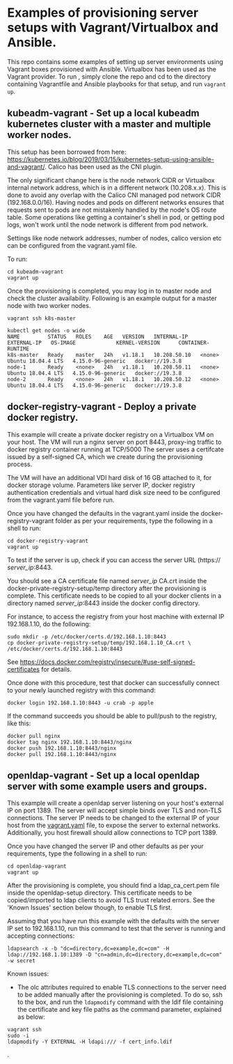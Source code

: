 # Examples of provisioning server setups with Vagrant/Virtualbox and Ansible.

This repo contains some examples of setting up server environments using Vagrant boxes provisioned with Ansible. Virtualbox has been used as the Vagrant provider. To run , simply clone the repo and cd to the directory containing Vagrantfile and Ansible playbooks for that setup, and run `vagrant up`.

## kubeadm-vagrant - Set up a local kubeadm kubernetes cluster with a master and multiple worker nodes.

This setup has been borrowed from here: https://kubernetes.io/blog/2019/03/15/kubernetes-setup-using-ansible-and-vagrant/. Calico has been used as the CNI plugin.

The only significant change here is the node network CIDR or Virtualbox internal network address, which is in a different network (10.208.x.x). This is done to avoid any overlap with the Calico CNI managed pod network CIDR (192.168.0.0/16). Having nodes and pods on different networks ensures that requests sent to pods are not mistakenly handled by the node's OS route table. Some operations like getting a container's shell in pod, or getting pod logs, won't work until the node network is different from pod network.

Settings like node network addresses, number of nodes, calico version etc can be configured from the vagrant.yaml file.

To run:
```
cd kubeadm-vagrant
vagrant up
```

Once the provisioning is completed, you may log in to master node and check the cluster availability. Following is an example output for a master node with two worker nodes.
```
vagrant ssh k8s-master

kubectl get nodes -o wide
NAME         STATUS   ROLES    AGE   VERSION   INTERNAL-IP    EXTERNAL-IP   OS-IMAGE             KERNEL-VERSION      CONTAINER-RUNTIME
k8s-master   Ready    master   24h   v1.18.1   10.208.50.10   <none>        Ubuntu 18.04.4 LTS   4.15.0-96-generic   docker://19.3.8
node-1       Ready    <none>   24h   v1.18.1   10.208.50.11   <none>        Ubuntu 18.04.4 LTS   4.15.0-96-generic   docker://19.3.8
node-2       Ready    <none>   24h   v1.18.1   10.208.50.12   <none>        Ubuntu 18.04.4 LTS   4.15.0-96-generic   docker://19.3.8
```

## docker-registry-vagrant - Deploy a private docker registry.

This example will create a private docker registry on a Virtualbox VM on your host. The VM will run a nginx server on port 8443, proxy-ing traffic to docker registry container running at TCP/5000 The server uses a certifcate issued by a self-signed CA, which we create during the provisioning process.

 The VM will have an additional VDI hard disk of 16 GB attached to it, for docker storage volume. Parameters like server IP, docker registry authentication credentials and virtual hard disk size need to be configured from the vagrant.yaml file before run.

Once you have changed the defaults in the vagrant.yaml inside the docker-registry-vagrant folder as per your requirements, type the following in a shell to run:
```
cd docker-registry-vagrant
vagrant up
```
To test if the server is up, check if you can access the server URL (https:// _server_ip_:8443.

You should see a CA certificate file named _server\_ip_ CA.crt inside the docker-private-registry-setup/temp directory after the provisioning is complete. This certificate needs to be copied to all your docker clients in a directory named _server_ip_:8443 inside the docker config directory.

For instance, to access the registry from your host machine with external IP 192.168.1.10, do the following:
```
sudo mkdir -p /etc/docker/certs.d/192.168.1.10:8443
cp docker-private-registry-setup/temp/192.168.1.10_CA.crt \
/etc/docker/certs.d/192.168.1.10:8443

```
See https://docs.docker.com/registry/insecure/#use-self-signed-certificates for details.

Once done with this procedure, test that docker can successfully connect to your newly launched registry with this command:
```
docker login 192.168.1.10:8443 -u crab -p apple
```

If the command succeeds you should be able to pull/push to the registry, like this:
```
docker pull nginx
docker tag nginx 192.168.1.10:8443/nginx
docker push 192.168.1.10:8443/nginx
docker pull 192.168.1.10:8443/nginx
```

## openldap-vagrant - Set up a local openldap server with some example users and groups.

This example will create a openldap server listening on your host's external IP on port 1389. The server will accept simple binds over TLS and non-TLS connections. The server IP needs to be changed to the external IP of your host from the [vagrant.yaml](openldap-vagrant/vagrant.yaml) file, to expose the server to external networks. Additionally, you host firewall should allow connections to TCP port 1389.

Once you have changed the server IP and other defaults as per your requirements, type the following in a shell to run:
```
cd openldap-vagrant
vagrant up
```
After the provisioning is complete, you should find a  ldap_ca_cert.pem file inside the openldap-setup directory. This certificate needs to be copied/imported to ldap clients to avoid TLS trust related errors. See the 'Known Issues' section below though, to enable TLS first.

Assuming that you have run this example with the defaults with the server IP set to 192.168.1.10, run this command to test that the server is running and accepting connections:
```
ldapsearch -x -b "dc=directory,dc=example,dc=com" -H ldap://192.168.1.10:1389 -D "cn=admin,dc=directory,dc=example,dc=com" -w secret
```

Known issues:
 - The olc attributes required to enable TLS connections to the server need to be added manually after the provisioning is completed. To do so, ssh to the box, and run the `ldapmodify` command with the ldif file containing the certificate and key file paths as the command parameter, explained as below:
 ```
 vagrant ssh
 sudo -i
 ldapmodify -Y EXTERNAL -H ldapi:/// -f cert_info.ldif
 ```



.

